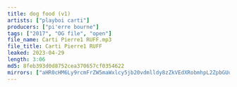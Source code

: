 ```yaml
---
title: dog food (v1)
artists: ["playboi carti"]
producers: ["pi'erre bourne"]
tags: ["2017", "OG file", "open"]
file_name: Carti Pierre1 RUFF.mp3
file_title: Carti Pierre1 RUFF
leaked: 2023-04-29
length: 3:06
md5: 8feb393d0d8752cea370657cf0354622
mirrors: ["aHR0cHM6Ly9rcmFrZW5maWxlcy5jb20vdmlldy8zZkVEdXRobmhpL2ZpbGUuaHRtbA==", "aHR0cHM6Ly9kYnJlZS5vcmcvdi9lN2QwZDg="]
---
```


